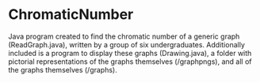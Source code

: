 # ChromaticNumber

Java program created to find the chromatic number of a generic graph (ReadGraph.java), written by a group of six undergraduates. Additionally included is a program to display these graphs (Drawing.java), a folder with pictorial representations of the graphs themselves (/graphpngs), and all of the graphs themselves (/graphs).
